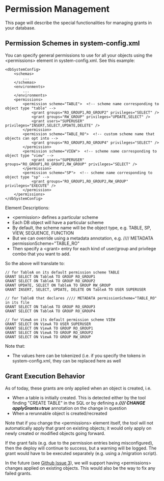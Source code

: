 <!--

    Copyright 2017 Goldman Sachs.
    Licensed under the Apache License, Version 2.0 (the "License");
    you may not use this file except in compliance with the License.
    You may obtain a copy of the License at

    http://www.apache.org/licenses/LICENSE-2.0

    Unless required by applicable law or agreed to in writing,
    software distributed under the License is distributed on an
    "AS IS" BASIS, WITHOUT WARRANTIES OR CONDITIONS OF ANY
    KIND, either express or implied.  See the License for the
    specific language governing permissions and limitations
    under the License.

-->
# Permission Management

This page will describe the special functionalities for managing grants in your database.

<!-- MACRO{toc|fromDepth=0|toDepth=1} -->

## Permission Schemes in system-config.xml
You can specify general permissions to use for all your objects using the &lt;permissions&gt; element in
system-config.xml. See this example:

```
<dbSystemConfig>
    <schemas>
        ...
    </schemas>
    <environments>
        ...
    </environments>
    <permissions>
        <permission scheme="TABLE">  <!-- scheme name corresponding to object type "table" -->
            <grant groups="RO_GROUP1,RO_GROUP2" privileges="SELECT" />
            <grant groups="RW_GROUP" privileges="UPDATE,SELECT" />
            <grant users="SUPERUSER" privileges="INSERT,SELECT,UPDATE,DELETE" />
        </permission>
        <permission scheme="TABLE_RO">  <!-- custom scheme name that objects can opt into -->
            <grant groups="RO_GROUP3,RO_GROUP4" privileges="SELECT" />
        </permission>
        <permission scheme="VIEW">  <!-- scheme name corresponding to object type "view" -->
            <grant users="SUPERUSER" groups="RO_GROUP1,RO_GROUP2,RW_GROUP" privileges="SELECT" />
        </permission>
        <permission scheme="SP">  <!-- scheme name corresponding to object type "sp" -->
            <grant groups="RO_GROUP1,RO_GROUP2,RW_GROUP" privileges="EXECUTE" />
        </permission>
    </permissions>
</dbSystemConfig>
```

Element Descriptions:
* &lt;permission&gt; defines a particular scheme
 * Each DB object will have a particular scheme
 * By default, the scheme name will be the object type, e.g. TABLE, SP, VIEW, SEQUENCE, FUNCTION
 * But we can override using a metadata annotation, e.g. //// METADATA permissionScheme="TABLE_RO"
* Then specify a &lt;grant&gt; entry for each kind of user/group and privilege combo that you want to add.

So the above will translate to:

```
// for TableA on its default permission scheme TABLE
GRANT SELECT ON TableA TO GROUP RO_GROUP1
GRANT SELECT ON TableA TO GROUP RO_GROUP2
GRANT UPDATE, SELECT ON TableA TO GROUP RW_GROUP
GRANT INSERT, SELECT, UPDATE, DELETE ON TableA TO USER SUPERUSER

// for TableB that declares //// METADATA permissionScheme="TABLE_RO" in its file
GRANT SELECT ON TableA TO GROUP RO_GROUP3
GRANT SELECT ON TableA TO GROUP RO_GROUP4

// for ViewA on its default permission scheme VIEW
GRANT SELECT ON ViewA TO USER SUPERUSER
GRANT SELECT ON ViewA TO GROUP RO_GROUP1
GRANT SELECT ON ViewA TO GROUP RO_GROUP2
GRANT SELECT ON ViewA TO GROUP RW_GROUP
```

Note that:
* The values here can be tokenized (i.e. if you specify the tokens in system-config.xml, they can be replaced here as well

## Grant Execution Behavior

As of today, these grants are only applied when an object is created, i.e.

* When a table is initially created. This is detected either by the tool finding "CREATE TABLE" in the SQL or by defining a **_//// CHANGE applyGrants=true_** annotation on the change in question
* When a rerunnable object is created/recreated

Note that if you change the &lt;permissions&gt; element itself, the tool will not automatically apply
that grant on existing objects; it would only apply on newly created or modified objects going forward.

If the grant fails (e.g. due to the permission entries being misconfigured), then the deploy will continue to success,
but a warning will be logged. The grant would have to be executed separately (e.g. using a /migration script).

In the future (see [Github Issue 3](https://github.com/goldmansachs/obevo/issues/3)), we will support having &lt;permissions&gt;
changes applied on existing objects. This would also be the way to fix any failed grants.
